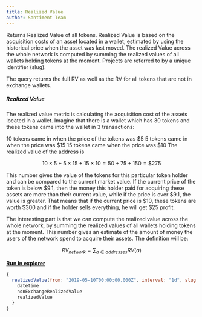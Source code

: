```yaml
---
title: Realized Value
author: Santiment Team
---
```


Returns Realized Value of all tokens. Realized Value is based on the
acquisition costs of an asset located in a wallet, estimated by using
the historical price when the asset was last moved. The realized Value
across the whole network is computed by summing the realized values of
all wallets holding tokens at the moment. Projects are referred to by a
unique identifier (slug).

The query returns the full RV as well as the RV for all tokens that are
not in exchange wallets.

##### Realized Value

The realized value metric is calculating the acquisition cost of the assets
located in a wallet. Imagine that there is a wallet which has 30 tokens and
these tokens came into the wallet in 3 transactions:

10 tokens came in when the price of the tokens was $5 5 tokens came in when the
price was $15 15 tokens came when the price was \$10 The realized value of the
address is

$$10 × 5 + 5 × 15 + 15 × 10 = 50 + 75 + 150 = \$275$$

This number gives the value of the tokens for this particular token holder and
can be compared to the current market value. If the current price of the token
is below $9.1, then the money this holder paid for acquiring these assets are
more than their current value, while if the price is over $9.1, the value is
greater. That means that if the current price is $10, these tokens are worth
$300 and if the holder sells everything, he will get \$25 profit.

The interesting part is that we can compute the realized value across the whole
network, by summing the realized values of all wallets holding tokens at the
moment. This number gives an estimate of the amount of money the users of the
network spend to acquire their assets. The definition will be:

$$
RV_{network}= \sum_{a \in addresses} RV(a)
$$

[**Run in
explorer**](<https://api.santiment.net/graphiql?query=%7B%0A%20%20realizedValue(from%3A%20%222019-05-10T00%3A00%3A00.000Z%22%2C%20interval%3A%20%221d%22%2C%20slug%3A%20%22ethereum%22%2C%20to%3A%20%222019-06-23T00%3A00%3A00.000Z%22)%20%7B%0A%20%20%20%20datetime%0A%20%20%20%20nonExchangeRealizedValue%0A%20%20%20%20realizedValue%0A%20%20%7D%0A%7D%0A&variables=>)

```js
{
  realizedValue(from: "2019-05-10T00:00:00.000Z", interval: "1d", slug: "ethereum", to: "2019-06-23T00:00:00.000Z") {
    datetime
    nonExchangeRealizedValue
    realizedValue
  }
}
```
